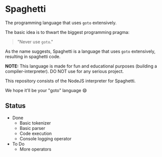 # Spaghetti
The programming language that uses `goto` extensively.

The basic idea is to thwart the biggest programming pragma:

> "Never use `goto`."

As the name suggests, Spaghetti is a language that uses `goto` extensively, resulting in spaghetti code.

**NOTE:** This language is made for fun and educational purposes (building a compiler-interpreter). DO NOT use for any serious project.

This repository consists of the NodeJS interpreter for Spaghetti.

We hope it'll be your "goto" language :smile:

## Status
* Done
    * Basic tokenizer
    * Basic parser
    * Code execution
    * Console logging operator
* To Do
    * More operators
